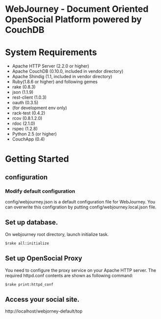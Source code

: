 # WebJourney - Document Oriented OpenSocial Platform powered by CouchDB

# System Requirements

- Apache HTTP Server (2.2.0 or higher)
- Apache CouchDB (0.10.0, included in vendor directory)
- Apache Shindig (1.1, included in vendor directory)
- Ruby(1.8.6 or higher) and following gemes
 - rake (0.8.3)
 - json (1.1.9)
 - rest-client (1.0.3)
 - oauth (0.3.5)
 - (for development env only)
  - rack-test (0.4.2)
  - rcov (0.8.1.2.0)
  - rdoc (2.1.0)
  - rspec (1.2.8)
- Python 2.5 (or higher)
 - CouchApp (0.4)

# Getting Started

## configuration

### Modify default configuration

config/webjourney.json is a default configuration file for WebJourney.
You can overwrite this configration by putting config/webjourney.local.json file.

## Set up database.

On webjourney root directory, launch initialize task.

    $rake all:initialize

## Set up OpenSocial Proxy

You need to configure the proxy service on your Apache HTTP server.
The required httpd.conf contents are shown as following command:

    $rake print:httpd_conf

## Access your social site.

http://localhost/webjorney-default/top

